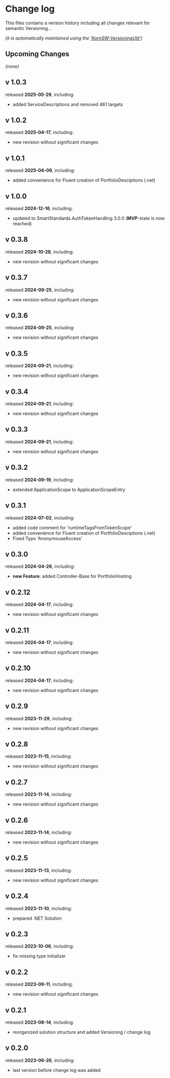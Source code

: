 # Change log
This files contains a version history including all changes relevant for semantic Versioning...

*(it is automatically maintained using the ['KornSW-VersioningUtil'](https://github.com/KornSW/VersioningUtil))*




## Upcoming Changes

*(none)*



## v 1.0.3
released **2025-05-29**, including:
 - added ServiceDescriptions and removed 461 targets



## v 1.0.2
released **2025-04-17**, including:
 - new revision without significant changes



## v 1.0.1
released **2025-04-09**, including:
 - added convenience for Fluent creation of PortfolioDesciptions (.net)



## v 1.0.0
released **2024-12-16**, including:
 - updated to SmartStandards.AuthTokenHandling 3.0.0 (**MVP**-state is now reached)

## v 0.3.8
released **2024-10-28**, including:
 - new revision without significant changes



## v 0.3.7
released **2024-09-25**, including:
 - new revision without significant changes



## v 0.3.6
released **2024-09-25**, including:
 - new revision without significant changes



## v 0.3.5
released **2024-09-21**, including:
 - new revision without significant changes



## v 0.3.4
released **2024-09-21**, including:
 - new revision without significant changes



## v 0.3.3
released **2024-09-21**, including:
 - new revision without significant changes



## v 0.3.2
released **2024-09-19**, including:
 - extended ApplicationScope to ApplicationScopeEntry



## v 0.3.1
released **2024-07-02**, including:
 - added code comment for 'runtimeTagsFromTokenScope'
 - added convenience for Fluent creation of PortfolioDesciptions (.net)
 - Fixed Typo 'AnonymouseAccess'



## v 0.3.0
released **2024-04-26**, including:
 - **new Feature**: added Controller-Base for PortfolioHosting



## v 0.2.12
released **2024-04-17**, including:
 - new revision without significant changes



## v 0.2.11
released **2024-04-17**, including:
 - new revision without significant changes



## v 0.2.10
released **2024-04-17**, including:
 - new revision without significant changes



## v 0.2.9
released **2023-11-29**, including:
 - new revision without significant changes



## v 0.2.8
released **2023-11-15**, including:
 - new revision without significant changes



## v 0.2.7
released **2023-11-14**, including:
 - new revision without significant changes



## v 0.2.6
released **2023-11-14**, including:
 - new revision without significant changes



## v 0.2.5
released **2023-11-13**, including:
 - new revision without significant changes



## v 0.2.4
released **2023-11-10**, including:
 - prepared .NET Solution



## v 0.2.3
released **2023-10-06**, including:
 - fix missing type initializer



## v 0.2.2
released **2023-09-11**, including:
 - new revision without significant changes



## v 0.2.1
released **2023-08-14**, including:
 - reorganized solution structure and added Versioning / change log



## v 0.2.0
released **2023-06-26**, including:
 - last version before change log was added




